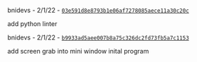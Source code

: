 bnidevs - 2/1/22 - [`03e591d8e8793b1e06af7278085aece11a30c20c`](https://github.com/bnidevs/AutoGIF/commit/03e591d8e8793b1e06af7278085aece11a30c20c)

add python linter

bnidevs - 2/1/22 - [`b9933ad5aee007b8a75c326dc2fd73fb5a7c1153`](https://github.com/bnidevs/AutoGIF/commit/b9933ad5aee007b8a75c326dc2fd73fb5a7c1153)

add screen grab into mini window inital program
